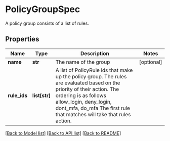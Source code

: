 # PolicyGroupSpec

A policy group consists of a list of rules.
## Properties
Name | Type | Description | Notes
------------ | ------------- | ------------- | -------------
**name** | **str** | The name of the group | [optional] 
**rule_ids** | **list[str]** | A list of PolicyRule ids that make up the policy group. The rules are evaluated based on the priority of their action. The ordering is as follows allow_login, deny_login, dont_mfa, do_mfa The first rule that matches will take that rules action.  | 

[[Back to Model list]](../README.md#documentation-for-models) [[Back to API list]](../README.md#documentation-for-api-endpoints) [[Back to README]](../README.md)


